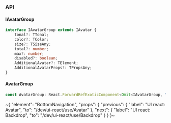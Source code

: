 

### API

#### IAvatarGroup

```ts
interface IAvatarGroup extends IAvatar {
    tonal?: TTonal;
    color?: TColor;
    size?: TSizeAny;
    total?: number;
    max?: number;
    disabled?: boolean;
    AdditionalAvatar?: TElement;
    AdditionalAvatarProps?: TPropsAny;
}
```

#### AvatarGroup

```ts
const AvatarGroup: React.ForwardRefExoticComponent<Omit<IAvatarGroup, "ref"> & React.RefAttributes<unknown>>;
```


~{
  "element": "BottomNavigation",
  "props": {
    "previous": {
      "label": "UI react: Avatar",
      "to": "/dev/ui-react/use/Avatar"
    },
    "next": {
      "label": "UI react: Backdrop",
      "to": "/dev/ui-react/use/Backdrop"
    }
  }
}~
